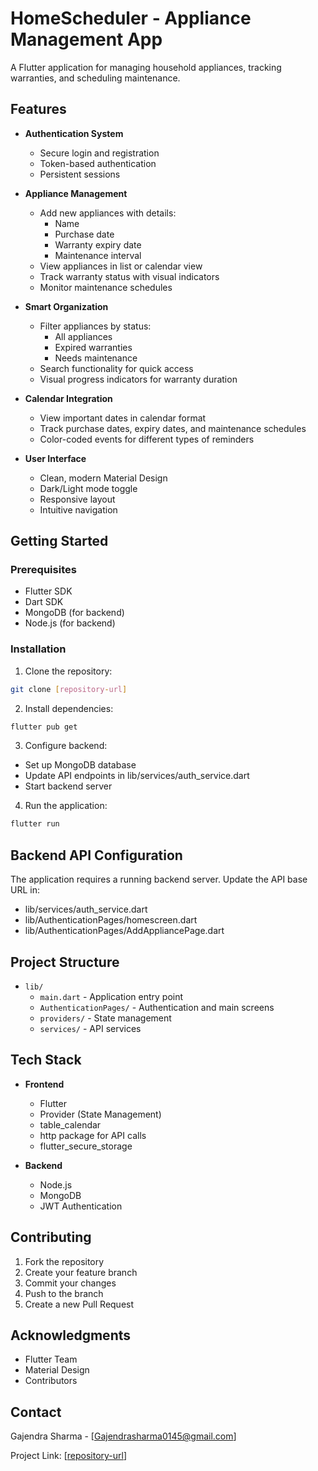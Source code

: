 # HomeScheduler - Appliance Management App

A Flutter application for managing household appliances, tracking warranties, and scheduling maintenance.

## Features

- **Authentication System**

  - Secure login and registration
  - Token-based authentication
  - Persistent sessions

- **Appliance Management**

  - Add new appliances with details:
    - Name
    - Purchase date
    - Warranty expiry date
    - Maintenance interval
  - View appliances in list or calendar view
  - Track warranty status with visual indicators
  - Monitor maintenance schedules

- **Smart Organization**

  - Filter appliances by status:
    - All appliances
    - Expired warranties
    - Needs maintenance
  - Search functionality for quick access
  - Visual progress indicators for warranty duration

- **Calendar Integration**

  - View important dates in calendar format
  - Track purchase dates, expiry dates, and maintenance schedules
  - Color-coded events for different types of reminders

- **User Interface**
  - Clean, modern Material Design
  - Dark/Light mode toggle
  - Responsive layout
  - Intuitive navigation

## Getting Started

### Prerequisites

- Flutter SDK
- Dart SDK
- MongoDB (for backend)
- Node.js (for backend)

### Installation

1. Clone the repository:

```bash
git clone [repository-url]
```

2. Install dependencies:

```bash
flutter pub get
```

3. Configure backend:

- Set up MongoDB database
- Update API endpoints in lib/services/auth_service.dart
- Start backend server

4. Run the application:

```bash
flutter run
```

## Backend API Configuration

The application requires a running backend server. Update the API base URL in:

- lib/services/auth_service.dart
- lib/AuthenticationPages/homescreen.dart
- lib/AuthenticationPages/AddAppliancePage.dart

## Project Structure

- `lib/`
  - `main.dart` - Application entry point
  - `AuthenticationPages/` - Authentication and main screens
  - `providers/` - State management
  - `services/` - API services

## Tech Stack

- **Frontend**

  - Flutter
  - Provider (State Management)
  - table_calendar
  - http package for API calls
  - flutter_secure_storage

- **Backend**
  - Node.js
  - MongoDB
  - JWT Authentication

## Contributing

1. Fork the repository
2. Create your feature branch
3. Commit your changes
4. Push to the branch
5. Create a new Pull Request


## Acknowledgments

- Flutter Team
- Material Design
- Contributors

## Contact

Gajendra Sharma - [Gajendrasharma0145@gmail.com]

Project Link: [[repository-url](https://github.com/Gajendra204/HomeShedular-flutter.git)]
